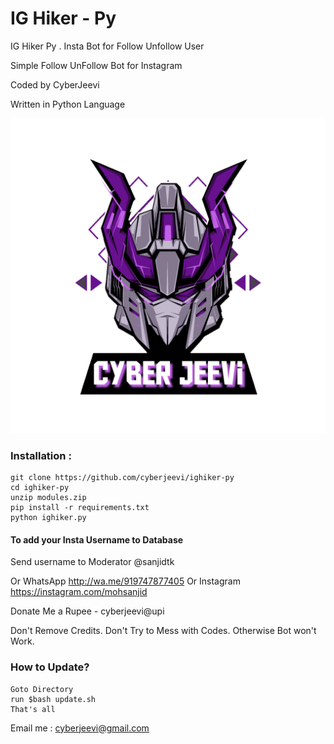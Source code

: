 # IG Hiker - Py
IG Hiker Py . Insta Bot for Follow Unfollow User

Simple Follow UnFollow Bot for Instagram

Coded by CyberJeevi

Written in Python Language

<a href="https://youtube.com/c/CYBERARENA"><img src="1617046401067.png"></a>

### Installation :
```
git clone https://github.com/cyberjeevi/ighiker-py
cd ighiker-py
unzip modules.zip
pip install -r requirements.txt
python ighiker.py
```
#### To add your Insta Username to Database
Send username to Moderator @sanjidtk

Or WhatsApp http://wa.me/919747877405
Or Instagram https://instagram.com/mohsanjid

Donate Me a Rupee - cyberjeevi@upi 


Don't Remove Credits.
Don't Try to Mess with Codes.
Otherwise Bot won't Work.


### How to Update?
```
Goto Directory
run $bash update.sh
That's all
```
Email me : cyberjeevi@gmail.com

